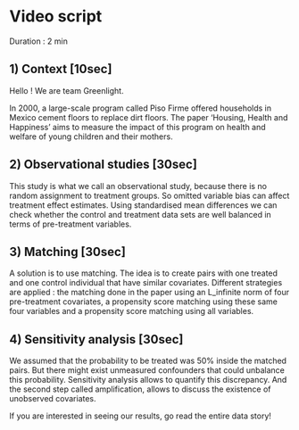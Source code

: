 
# Video script

Duration : 2 min
 
## 1) Context \[10sec\]

Hello ! We are team Greenlight.

In 2000, a large-scale program called Piso Firme offered households in Mexico cement floors to replace dirt floors. The paper ‘Housing, Health and Happiness’ aims to measure the impact of this program on health and welfare of young children and their mothers. 


## 2) Observational studies \[30sec\]

This study is what we call an observational study, because there is no random assignment to treatment groups. So omitted variable bias can affect treatment effect estimates. Using standardised mean differences we can check whether the control and treatment data sets are well balanced in terms of pre-treatment variables.


## 3) Matching \[30sec\]

A solution is to use matching. The idea is to create pairs with one treated and one control individual that have similar covariates. Different strategies are applied : the matching done in the paper using an L_infinite norm of four pre-treatment covariates, a propensity score matching using these same four variables and a propensity score matching using all variables.


## 4) Sensitivity analysis \[30sec\]

We assumed that the probability to be treated was 50% inside the matched pairs. But there might exist unmeasured confounders that could unbalance this probability. Sensitivity analysis allows to quantify this discrepancy. And the second step called amplification, allows to discuss the existence of unobserved covariates. 

If you are interested in seeing our results, go read the entire data story!
